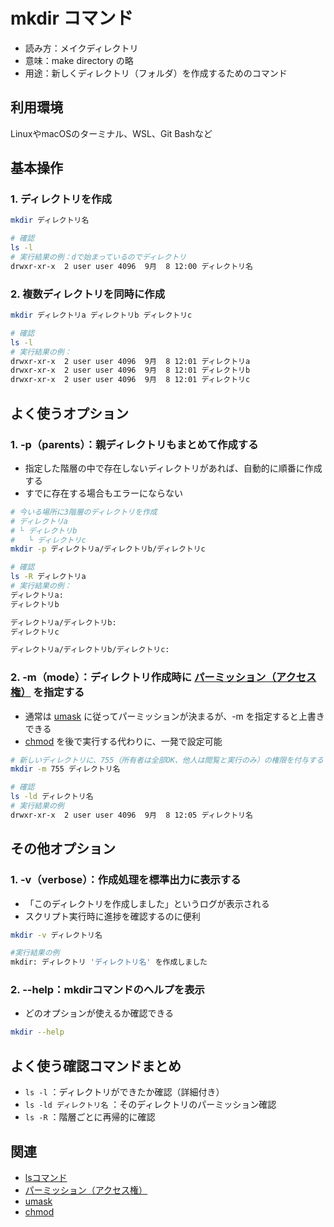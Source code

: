 # mkdir コマンド

- 読み方：メイクディレクトリ
- 意味：make directory の略
- 用途：新しくディレクトリ（フォルダ）を作成するためのコマンド

## 利用環境
LinuxやmacOSのターミナル、WSL、Git Bashなど

## 基本操作

### 1. ディレクトリを作成

```bash
mkdir ディレクトリ名

# 確認
ls -l
# 実行結果の例：dで始まっているのでディレクトリ
drwxr-xr-x  2 user user 4096  9月  8 12:00 ディレクトリ名
```

### 2. 複数ディレクトリを同時に作成

```bash
mkdir ディレクトリa ディレクトリb ディレクトリc

# 確認
ls -l
# 実行結果の例：
drwxr-xr-x  2 user user 4096  9月  8 12:01 ディレクトリa
drwxr-xr-x  2 user user 4096  9月  8 12:01 ディレクトリb
drwxr-xr-x  2 user user 4096  9月  8 12:01 ディレクトリc
```

## よく使うオプション

### 1. -p（parents）：親ディレクトリもまとめて作成する
- 指定した階層の中で存在しないディレクトリがあれば、自動的に順番に作成する
- すでに存在する場合もエラーにならない

```bash
# 今いる場所に3階層のディレクトリを作成
# ディレクトリa
# └ ディレクトリb
#   └ ディレクトリc
mkdir -p ディレクトリa/ディレクトリb/ディレクトリc

# 確認
ls -R ディレクトリa
# 実行結果の例：
ディレクトリa:
ディレクトリb

ディレクトリa/ディレクトリb:
ディレクトリc

ディレクトリa/ディレクトリb/ディレクトリc:
```

### 2. -m（mode）：ディレクトリ作成時に [パーミッション（アクセス権）](permission.md) を指定する
- 通常は [umask](umask.md) に従ってパーミッションが決まるが、-m を指定すると上書きできる
- [chmod](chmod.md) を後で実行する代わりに、一発で設定可能

```bash
# 新しいディレクトリに、755（所有者は全部OK、他人は閲覧と実行のみ）の権限を付与する
mkdir -m 755 ディレクトリ名

# 確認
ls -ld ディレクトリ名
# 実行結果の例
drwxr-xr-x  2 user user 4096  9月  8 12:05 ディレクトリ名
```

## その他オプション

### 1. -v（verbose）：作成処理を標準出力に表示する
- 「このディレクトリを作成しました」というログが表示される
- スクリプト実行時に進捗を確認するのに便利

```bash
mkdir -v ディレクトリ名

#実行結果の例
mkdir: ディレクトリ 'ディレクトリ名' を作成しました
```

### 2. --help：mkdirコマンドのヘルプを表示
- どのオプションが使えるか確認できる

```bash
mkdir --help
```

### 


## よく使う確認コマンドまとめ
- `ls -l` ：ディレクトリができたか確認（詳細付き）
- `ls -ld ディレクトリ名` ：そのディレクトリのパーミッション確認
- `ls -R` ：階層ごとに再帰的に確認

## 関連
- [lsコマンド](ls.md)
- [パーミッション（アクセス権）](permission.md)
- [umask](umask.md)
- [chmod](chmod.md)

